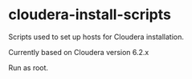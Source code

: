 # cloudera-install-scripts
Scripts used to set up hosts for Cloudera installation.


Currently based on Cloudera version 6.2.x

Run as root.